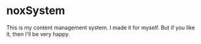 # noxSystem
This is my content management system. I made it for myself. But if you like it, then I'll be very happy.
